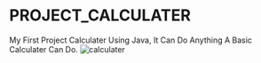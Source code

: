 # PROJECT_CALCULATER
My First Project Calculater Using Java, It Can Do Anything A Basic Calculater Can Do.
![calculater](https://github.com/MUHAMMED-BILAL-KS/PROJECT_CALCULATER/assets/112198429/e2ade03b-6df2-49db-aaf3-a5b766771bd2)

